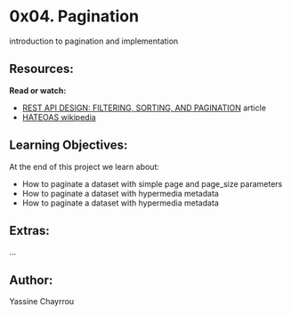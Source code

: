 # 0x04. Pagination

introduction to pagination and implementation

## Resources:

**Read or watch:**

- <a href="https://www.moesif.com/blog/technical/api-design/REST-API-Design-Filtering-Sorting-and-Pagination/#pagination" target="_blank">REST API DESIGN: FILTERING, SORTING, AND PAGINATION</a> article
- <a href="https://en.wikipedia.org/wiki/HATEOAS" target="_blank">HATEOAS wikipedia</a>

## Learning Objectives:

At the end of this project we learn about:

- How to paginate a dataset with simple page and page_size parameters
- How to paginate a dataset with hypermedia metadata
- How to paginate a dataset with hypermedia metadata

## Extras:
...

## Author:

Yassine Chayrrou
